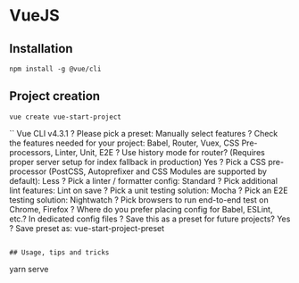# VueJS

## Installation

```
npm install -g @vue/cli
```

## Project creation

```
vue create vue-start-project
```

``
Vue CLI v4.3.1
? Please pick a preset: Manually select features
? Check the features needed for your project: Babel, Router, Vuex, CSS Pre-processors, Linter, Unit, E2E
? Use history mode for router? (Requires proper server setup for index fallback in production) Yes
? Pick a CSS pre-processor (PostCSS, Autoprefixer and CSS Modules are supported by default): Less
? Pick a linter / formatter config: Standard
? Pick additional lint features: Lint on save
? Pick a unit testing solution: Mocha
? Pick an E2E testing solution: Nightwatch
? Pick browsers to run end-to-end test on Chrome, Firefox
? Where do you prefer placing config for Babel, ESLint, etc.? In dedicated config files
? Save this as a preset for future projects? Yes
? Save preset as: vue-start-project-preset

```

## Usage, tips and tricks

```

yarn serve

```

